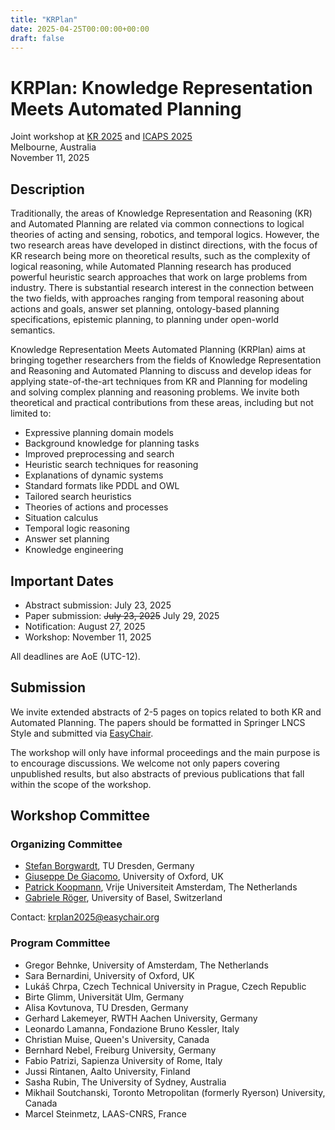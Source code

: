 ```yaml
---
title: "KRPlan"
date: 2025-04-25T00:00:00+00:00
draft: false
---
```


# KRPlan: Knowledge Representation Meets Automated Planning

Joint workshop at [KR 2025](https://kr.org/KR2025) and [ICAPS 2025](https://icaps25.icaps-conference.org/)\
Melbourne, Australia\
November 11, 2025

## Description

Traditionally, the areas of Knowledge Representation and Reasoning
(KR) and Automated Planning are related via common connections to
logical theories of acting and sensing, robotics, and temporal
logics.  However, the two research areas have developed in distinct
directions, with the focus of KR research being more on theoretical
results, such as the complexity of logical reasoning, while Automated
Planning research has produced powerful heuristic search approaches
that work on large problems from industry. There is substantial
research interest in the connection between the two fields, with
approaches ranging from temporal reasoning about actions and goals,
answer set planning, ontology-based planning specifications,
epistemic planning, to planning under open-world semantics.

Knowledge Representation Meets Automated Planning (KRPlan) aims at
bringing together researchers from the fields of Knowledge
Representation and Reasoning and Automated Planning to discuss and
develop ideas for applying state-of-the-art techniques from KR and
Planning for modeling and solving complex planning and reasoning
problems. We invite both theoretical and practical contributions
from these areas, including but not limited to:

 * Expressive planning domain models
 * Background knowledge for planning tasks
 * Improved preprocessing and search
 * Heuristic search techniques for reasoning
 * Explanations of dynamic systems
 * Standard formats like PDDL and OWL
 * Tailored search heuristics
 * Theories of actions and processes
 * Situation calculus
 * Temporal logic reasoning
 * Answer set planning
 * Knowledge engineering

## Important Dates

* Abstract submission: July 23, 2025
* Paper submission: ~~July 23, 2025~~ July 29, 2025
* Notification: August 27, 2025
* Workshop: November 11, 2025

All deadlines are AoE (UTC-12).

## Submission

We invite extended abstracts of 2-5 pages on topics related to both
KR and Automated Planning. The papers should be formatted in Springer
LNCS Style and submitted via [EasyChair](https://easychair.org/conferences?conf=krplan2025).

The workshop will only have informal proceedings and the main
purpose is to encourage discussions. We welcome not only papers
covering unpublished results, but also abstracts of previous
publications that fall within the scope of the workshop.

## Workshop Committee

### Organizing Committee

- [Stefan Borgwardt](https://lat.inf.tu-dresden.de/~stefborg/), TU Dresden, Germany
- [Giuseppe De Giacomo](https://www.cs.ox.ac.uk/people/giuseppe.degiacomo/), University of Oxford, UK
- [Patrick Koopmann](https://research.vu.nl/en/persons/patrick-koopmann), Vrije Universiteit Amsterdam, The Netherlands
- [Gabriele Röger](https://ai.dmi.unibas.ch/people/roeger/), University of Basel, Switzerland

Contact: [krplan2025@easychair.org](mailto:krplan2025@easychair.org)

### Program Committee

- Gregor Behnke, University of Amsterdam, The Netherlands
- Sara Bernardini,	University of Oxford, UK
- Lukáš Chrpa, Czech Technical University in Prague, Czech Republic
- Birte Glimm, Universität Ulm, Germany
- Alisa Kovtunova, TU Dresden, Germany
- Gerhard Lakemeyer, RWTH Aachen University, Germany
- Leonardo Lamanna, Fondazione Bruno Kessler, Italy
- Christian Muise, Queen's University, Canada
- Bernhard Nebel, Freiburg University, Germany
- Fabio Patrizi, Sapienza University of Rome, Italy
- Jussi Rintanen, Aalto University, Finland
- Sasha Rubin, The University of Sydney, Australia
- Mikhail Soutchanski, Toronto Metropolitan (formerly Ryerson) University, Canada
- Marcel Steinmetz, LAAS-CNRS, France
